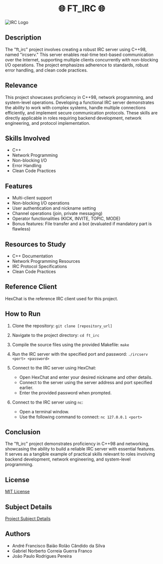 <h1 align="center">
	🌐 FT_IRC 🌐
</h1>

![IRC Logo](insert_logo_image_url_here)

## Description

The "ft_irc" project involves creating a robust IRC server using C++98, named "ircserv." This server enables real-time text-based communication over the Internet, supporting multiple clients concurrently with non-blocking I/O operations. The project emphasizes adherence to standards, robust error handling, and clean code practices.

## Relevance

This project showcases proficiency in C++98, network programming, and system-level operations. Developing a functional IRC server demonstrates the ability to work with complex systems, handle multiple connections efficiently, and implement secure communication protocols. These skills are directly applicable in roles requiring backend development, network engineering, and protocol implementation.

## Skills Involved

- C++
- Network Programming
- Non-blocking I/O
- Error Handling
- Clean Code Practices

## Features

- Multi-client support
- Non-blocking I/O operations
- User authentication and nickname setting
- Channel operations (join, private messaging)
- Operator functionalities (KICK, INVITE, TOPIC, MODE)
- Bonus features: File transfer and a bot (evaluated if mandatory part is flawless)

## Resources to Study

- C++ Documentation
- Network Programming Resources
- IRC Protocol Specifications
- Clean Code Practices

## Reference Client

HexChat is the reference IRC client used for this project.

## How to Run

1. Clone the repository: `git clone [repository_url]`
2. Navigate to the project directory: `cd ft_irc`
3. Compile the source files using the provided Makefile: `make`
4. Run the IRC server with the specified port and password: `./ircserv <port> <password>`
5. Connect to the IRC server using HexChat:
    - Open HexChat and enter your desired nickname and other details.
    - Connect to the server using the server address and port specified earlier.
    - Enter the provided password when prompted.

6. Connect to the IRC server using `nc`:
    - Open a terminal window.
    - Use the following command to connect: `nc 127.0.0.1 <port>`

## Conclusion

The "ft_irc" project demonstrates proficiency in C++98 and networking, showcasing the ability to build a reliable IRC server with essential features. It serves as a tangible example of practical skills relevant to roles involving backend development, network engineering, and system-level programming.

## License

[MIT License](LICENSE)

## Subject Details

[Project Subject Details](en.subject.pdf)

## Authors

- André Francisco Baião Rolão Cândido da Silva
- Gabriel Norberto Correia Guerra Franco
- João Paulo Rodrigues Pereira

